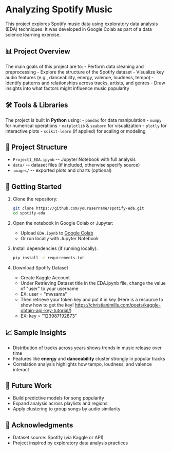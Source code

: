 # Analyzing Spotify Music

This project explores Spotify music data using exploratory data analysis
(EDA) techniques. It was developed in Google Colab as part of a data
science learning exercise.

## 📊 Project Overview

The main goals of this project are to: - Perform data cleaning and
preprocessing - Explore the structure of the Spotify dataset - Visualize
key audio features (e.g., danceability, energy, valence, loudness,
tempo) - Identify patterns and relationships across tracks, artists, and
genres - Draw insights into what factors might influence music
popularity

## 🛠️ Tools & Libraries

The project is built in **Python** using: - `pandas` for data
manipulation - `numpy` for numerical operations - `matplotlib` &
`seaborn` for visualization - `plotly` for interactive plots -
`scikit-learn` (if applied) for scaling or modeling

## 📂 Project Structure

-   `Project1_EDA.ipynb` -- Jupyter Notebook with full analysis
-   `data/` -- dataset files (if included, otherwise specify source)
-   `images/` -- exported plots and charts (optional)

## 🚀 Getting Started

1.  Clone the repository:

    ``` bash
    git clone https://github.com/yourusername/spotify-eda.git
    cd spotify-eda
    ```

2.  Open the notebook in Google Colab or Jupyter:

    -   Upload `EDA.ipynb` to [Google
        Colab](https://colab.research.google.com/)
    -   Or run locally with Jupyter Notebook

3.  Install dependencies (if running locally):

    ``` bash
    pip install -r requirements.txt
    ```
4.  Download Spotify Dataset
    - Create Kaggle Account
    - Under Retrieving Dataset title in the EDA.ipynb file, change the value of "user" to your username
    - EX: user = "mwsama"
    - Then retrieve your token key and put it in key (Here is a resource to show how to get the key! https://christianjmills.com/posts/kaggle-obtain-api-key-tutorial/)
    - EX: key = "123987192873"

## 📈 Sample Insights

-   Distribution of tracks across years shows trends in music release
    over time
-   Features like **energy** and **danceability** cluster strongly in
    popular tracks
-   Correlation analysis highlights how tempo, loudness, and valence
    interact

## 🔮 Future Work

-   Build predictive models for song popularity
-   Expand analysis across playlists and regions
-   Apply clustering to group songs by audio similarity

## 🙌 Acknowledgments

-   Dataset source: Spotify (via Kaggle or API)
-   Project inspired by exploratory data analysis practices
